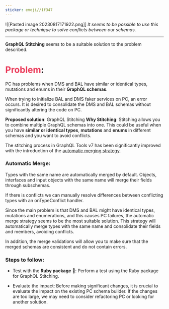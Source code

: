 ```yaml
---
sticker: emoji//1f347
---
```

![[Pasted image 20230817171922.png]]
*It seems to be possible to use this package or technique to solve conflicts between our schemas.*



---
**GraphQL Stitching** seems to be a suitable solution to the problem described.

# <span style='color:#eb3b5a'>Problem</span>:
PC has problems when DMS and BAL have similar or identical types, mutations and enums in their **GraphQL schemas**.

When trying to initialize BAL and DMS faker services on PC, an error occurs.
It is desired to consolidate the DMS and BAL schemas without significantly altering the code on PC.

**Proposed solution**: GraphQL Stitching
**Why Stitching**: Stitching allows you to combine multiple GraphQL schemas into one. This could be useful when you have **similar or identical types**, **mutations** and **enums** in different schemas and you want to avoid conflicts.

The stitching process in GraphQL Tools v7 has been significantly improved with the introduction of the [automatic merging strategy](https://the-guild.dev/graphql/stitching/docs/getting-started/duplicate-types#automatic-merge). 

### Automatic Merge:

Types with the same name are automatically merged by default.
Objects, interfaces and input objects with the same name will merge their fields through subschemas.

If there is conflicts we can manually resolve differences between conflicting types with an onTypeConflict handler.

Since the main problem is that DMS and BAL might have identical types, mutations and enumerations, and this causes PC failures, the automatic merge strategy seems to be the most suitable solution. This strategy will automatically merge types with the same name and consolidate their fields and members, avoiding conflicts.

In addition, the merge validations will allow you to make sure that the merged schemas are consistent and do not contain errors.

### Steps to follow:
- Test with the **Ruby package** 💎: Perform a test using the Ruby package for GraphQL Stitching. 

- Evaluate the impact: Before making significant changes, it is crucial to evaluate the impact on the existing PC schema builder. If the changes are too large, we may need to consider refactoring PC or looking for another solution.


